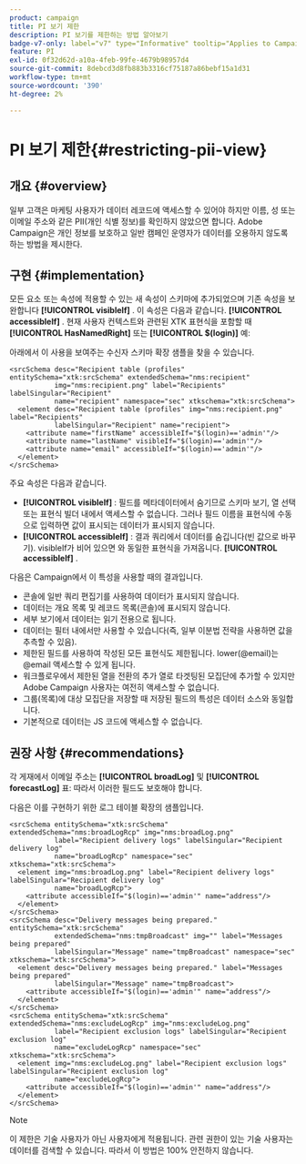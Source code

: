 ```yaml
---
product: campaign
title: PI 보기 제한
description: PI 보기를 제한하는 방법 알아보기
badge-v7-only: label="v7" type="Informative" tooltip="Applies to Campaign Classic v7 only"
feature: PI
exl-id: 0f32d62d-a10a-4feb-99fe-4679b98957d4
source-git-commit: 8debcd3d8fb883b3316cf75187a86bebf15a1d31
workflow-type: tm+mt
source-wordcount: '390'
ht-degree: 2%

---
```


# PI 보기 제한{#restricting-pii-view}

## 개요 {#overview}

일부 고객은 마케팅 사용자가 데이터 레코드에 액세스할 수 있어야 하지만 이름, 성 또는 이메일 주소와 같은 PII(개인 식별 정보)를 확인하지 않았으면 합니다. Adobe Campaign은 개인 정보를 보호하고 일반 캠페인 운영자가 데이터를 오용하지 않도록 하는 방법을 제시한다.

## 구현 {#implementation}

모든 요소 또는 속성에 적용할 수 있는 새 속성이 스키마에 추가되었으며 기존 속성을 보완합니다 **[!UICONTROL visibleIf]** . 이 속성은 다음과 같습니다. **[!UICONTROL accessibleIf]** . 현재 사용자 컨텍스트와 관련된 XTK 표현식을 포함할 때 **[!UICONTROL HasNamedRight]** 또는 **[!UICONTROL $(login)]** 예:

아래에서 이 사용을 보여주는 수신자 스키마 확장 샘플을 찾을 수 있습니다.

```
<srcSchema desc="Recipient table (profiles" entitySchema="xtk:srcSchema" extendedSchema="nms:recipient"
           img="nms:recipient.png" label="Recipients" labelSingular="Recipient"
           name="recipient" namespace="sec" xtkschema="xtk:srcSchema">
  <element desc="Recipient table (profiles" img="nms:recipient.png" label="Recipients"
           labelSingular="Recipient" name="recipient">
    <attribute name="firstName" accessibleIf="$(login)=='admin'"/>
    <attribute name="lastName" visibleIf="$(login)=='admin'"/>
    <attribute name="email" accessibleIf="$(login)=='admin'"/>
  </element>
</srcSchema>
```

주요 속성은 다음과 같습니다.

* **[!UICONTROL visibleIf]** : 필드를 메타데이터에서 숨기므로 스키마 보기, 열 선택 또는 표현식 빌더 내에서 액세스할 수 없습니다. 그러나 필드 이름을 표현식에 수동으로 입력하면 값이 표시되는 데이터가 표시되지 않습니다.
* **[!UICONTROL accessibleIf]** : 결과 쿼리에서 데이터를 숨깁니다(빈 값으로 바꾸기). visibleIf가 비어 있으면 와 동일한 표현식을 가져옵니다. **[!UICONTROL accessibleIf]** .

다음은 Campaign에서 이 특성을 사용할 때의 결과입니다.

* 콘솔에 일반 쿼리 편집기를 사용하여 데이터가 표시되지 않습니다.
* 데이터는 개요 목록 및 레코드 목록(콘솔)에 표시되지 않습니다.
* 세부 보기에서 데이터는 읽기 전용으로 됩니다.
* 데이터는 필터 내에서만 사용할 수 있습니다(즉, 일부 이분법 전략을 사용하면 값을 추측할 수 있음).
* 제한된 필드를 사용하여 작성된 모든 표현식도 제한됩니다. lower(@email)는 @email 액세스할 수 있게 됩니다.
* 워크플로우에서 제한된 열을 전환의 추가 열로 타겟팅된 모집단에 추가할 수 있지만 Adobe Campaign 사용자는 여전히 액세스할 수 없습니다.
* 그룹(목록)에 대상 모집단을 저장할 때 저장된 필드의 특성은 데이터 소스와 동일합니다.
* 기본적으로 데이터는 JS 코드에 액세스할 수 없습니다.

## 권장 사항 {#recommendations}

각 게재에서 이메일 주소는 **[!UICONTROL broadLog]** 및 **[!UICONTROL forecastLog]** 표: 따라서 이러한 필드도 보호해야 합니다.

다음은 이를 구현하기 위한 로그 테이블 확장의 샘플입니다.

```
<srcSchema entitySchema="xtk:srcSchema" extendedSchema="nms:broadLogRcp" img="nms:broadLog.png"
           label="Recipient delivery logs" labelSingular="Recipient delivery log"
           name="broadLogRcp" namespace="sec" xtkschema="xtk:srcSchema">
  <element img="nms:broadLog.png" label="Recipient delivery logs" labelSingular="Recipient delivery log"
           name="broadLogRcp">
    <attribute accessibleIf="$(login)=='admin'" name="address"/>
  </element>
</srcSchema>
<srcSchema desc="Delivery messages being prepared." entitySchema="xtk:srcSchema"
           extendedSchema="nms:tmpBroadcast" img="" label="Messages being prepared"
           labelSingular="Message" name="tmpBroadcast" namespace="sec" xtkschema="xtk:srcSchema">
  <element desc="Delivery messages being prepared." label="Messages being prepared"
           labelSingular="Message" name="tmpBroadcast">
    <attribute accessibleIf="$(login)=='admin'" name="address"/>
  </element>
</srcSchema>
<srcSchema entitySchema="xtk:srcSchema" extendedSchema="nms:excludeLogRcp" img="nms:excludeLog.png"
           label="Recipient exclusion logs" labelSingular="Recipient exclusion log"
           name="excludeLogRcp" namespace="sec" xtkschema="xtk:srcSchema">
  <element img="nms:excludeLog.png" label="Recipient exclusion logs" labelSingular="Recipient exclusion log"
           name="excludeLogRcp">
    <attribute accessibleIf="$(login)=='admin'" name="address"/>
  </element>
</srcSchema>
```

>[!NOTE]
>
>이 제한은 기술 사용자가 아닌 사용자에게 적용됩니다. 관련 권한이 있는 기술 사용자는 데이터를 검색할 수 있습니다. 따라서 이 방법은 100% 안전하지 않습니다.
